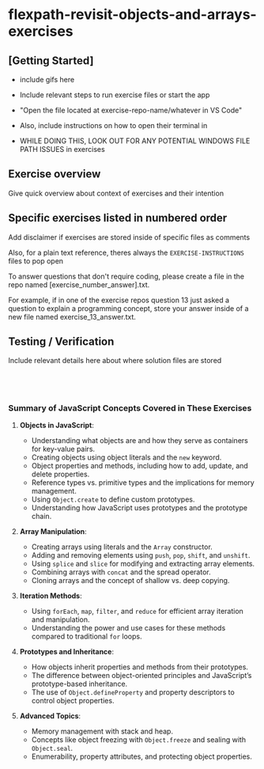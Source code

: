 
# flexpath-revisit-objects-and-arrays-exercises

## [Getting Started]

- include gifs here
- Include relevant steps to run exercise files or start the app
- "Open the file located at exercise-repo-name/whatever in VS Code"

- Also, include instructions on how to open their terminal in 

- WHILE DOING THIS, LOOK OUT FOR ANY POTENTIAL WINDOWS FILE PATH ISSUES in exercises


## Exercise overview

Give quick overview about context of exercises and their intention


## Specific exercises listed in numbered order

Add disclaimer if exercises are stored inside of specific files as comments

Also, for a plain text reference, theres always the `EXERCISE-INSTRUCTIONS` files to pop open

To answer questions that don't require coding, please create a file in the repo named 
[exercise_number_answer].txt.

For example, if in one of the exercise repos question 13 just asked a question to explain a programming concept, store your answer inside of a new file named exercise_13_answer.txt.

## Testing / Verification

Include relevant details here about where solution files are stored

&nbsp;
---

### Summary of JavaScript Concepts Covered in These Exercises

1. **Objects in JavaScript**:
    
    - Understanding what objects are and how they serve as containers for key-value pairs.
    - Creating objects using object literals and the `new` keyword.
    - Object properties and methods, including how to add, update, and delete properties.
    - Reference types vs. primitive types and the implications for memory management.
    - Using `Object.create` to define custom prototypes.
    - Understanding how JavaScript uses prototypes and the prototype chain.
2. **Array Manipulation**:
    
    - Creating arrays using literals and the `Array` constructor.
    - Adding and removing elements using `push`, `pop`, `shift`, and `unshift`.
    - Using `splice` and `slice` for modifying and extracting array elements.
    - Combining arrays with `concat` and the spread operator.
    - Cloning arrays and the concept of shallow vs. deep copying.
3. **Iteration Methods**:
    
    - Using `forEach`, `map`, `filter`, and `reduce` for efficient array iteration and manipulation.
    - Understanding the power and use cases for these methods compared to traditional `for` loops.
4. **Prototypes and Inheritance**:
    
    - How objects inherit properties and methods from their prototypes.
    - The difference between object-oriented principles and JavaScript’s prototype-based inheritance.
    - The use of `Object.defineProperty` and property descriptors to control object properties.
5. **Advanced Topics**:
    
    - Memory management with stack and heap.
    - Concepts like object freezing with `Object.freeze` and sealing with `Object.seal`.
    - Enumerability, property attributes, and protecting object properties.
